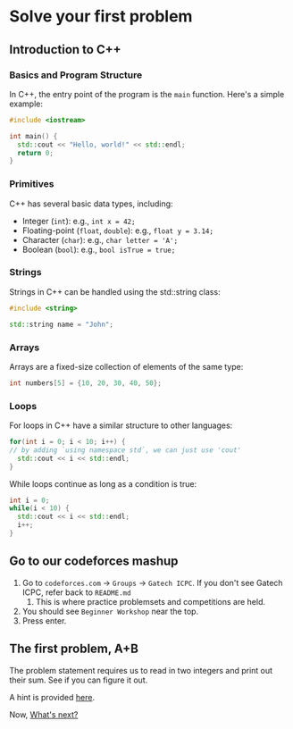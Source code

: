 # Solve your first problem

## Introduction to C++

### Basics and Program Structure

In C++, the entry point of the program is the `main` function. Here's a simple example:

```cpp
#include <iostream>

int main() {
  std::cout << "Hello, world!" << std::endl;
  return 0;
}
```

### Primitives
C++ has several basic data types, including:

- Integer (`int`): e.g., `int x = 42;`
- Floating-point (`float`, `double`): e.g., `float y = 3.14;`
- Character (`char`): e.g., `char letter = 'A';`
- Boolean (`bool`): e.g., `bool isTrue = true;`

### Strings
Strings in C++ can be handled using the std::string class:
```cpp
#include <string>

std::string name = "John";
```

### Arrays
Arrays are a fixed-size collection of elements of the same type:

```cpp
int numbers[5] = {10, 20, 30, 40, 50};
```

### Loops

For loops in C++ have a similar structure to other languages:

```cpp
for(int i = 0; i < 10; i++) {
// by adding `using namespace std`, we can just use 'cout'
  std::cout << i << std::endl;
}
```

While loops continue as long as a condition is true:

```cpp
int i = 0;
while(i < 10) {
  std::cout << i << std::endl;
  i++;
}
```

## Go to our codeforces mashup

1. Go to `codeforces.com` -> `Groups` -> `Gatech ICPC`. If you don't see Gatech ICPC, refer back to `README.md`
   1. This is where practice problemsets and competitions are held. 
2. You should see `Beginner Workshop` near the top.
3. Press enter.

## The first problem, A+B

The problem statement requires us to read in two integers and print out their sum. See if you can figure it out.

A hint is provided [here](./hints/A.md).

Now, [What's next?](./3_practice_practice_practice.md)
